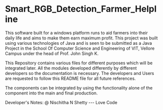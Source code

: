 # Smart_RGB_Detection_Farmer_Helpline
This software built for a windows platform runs to aid farmers into their daily life and aims to make them earn maximum profit. This project was built using various technologies of Java and is seen to be submitted as a Java Project in the School Of Computer Science and Engineering of VIT, Vellore Campus under the head of Prof. John Singh K.

This Repository contains various files for different purposes which will be integrated later. All the modules developed differently by different developers so the documentation is necessary. The developers and Users are requested to follow this README file for all future references.

The components can be integrated by using the functionality alone of the component into the main and final production.


Developer's Notes:
@ Nischitha N Shetty --- Love Code
